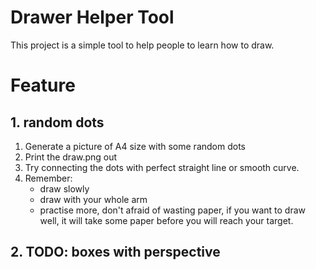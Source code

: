 # Drawer Helper Tool

This project is a simple tool to help people to learn how to draw.

# Feature

## 1. random dots 

1. Generate a picture of A4 size with some random dots 
2. Print the draw.png out
3. Try connecting the dots with perfect straight line or smooth curve.
4. Remember:
   - draw slowly
   - draw with your whole arm
   - practise more, don't afraid of wasting paper, if you want to draw well, it will take some paper before you will reach your target.
   
## 2. TODO: boxes with perspective